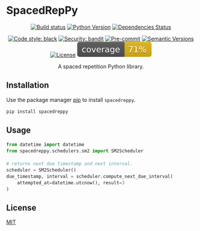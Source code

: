 
# SpacedRepPy

<div style="text-align: center">

[![Build status](https://github.com/lschlessinger1/spacedreppy/workflows/build/badge.svg?branch=main&event=push)](https://github.com/lschlessinger1/spacedreppy/actions?query=workflow%3Abuild)
[![Python Version](https://img.shields.io/pypi/pyversions/spacedreppy.svg)](https://pypi.org/project/spacedreppy/)
[![Dependencies Status](https://img.shields.io/badge/dependencies-up%20to%20date-brightgreen.svg)](https://github.com/lschlessinger1/spacedreppy/pulls?utf8=%E2%9C%93&q=is%3Apr%20author%3Aapp%2Fdependabot)

[![Code style: black](https://img.shields.io/badge/code%20style-black-000000.svg)](https://github.com/psf/black)
[![Security: bandit](https://img.shields.io/badge/security-bandit-green.svg)](https://github.com/PyCQA/bandit)
[![Pre-commit](https://img.shields.io/badge/pre--commit-enabled-brightgreen?logo=pre-commit&logoColor=white)](https://github.com/lschlessinger1/spacedreppy/blob/main/.pre-commit-config.yaml)
[![Semantic Versions](https://img.shields.io/badge/%20%20%F0%9F%93%A6%F0%9F%9A%80-semantic--versions-e10079.svg)](https://github.com/lschlessinger1/spacedreppy/releases)
[![License](https://img.shields.io/github/license/lschlessinger1/spacedreppy)](https://github.com/lschlessinger1/spacedreppy/blob/main/LICENSE)
![Coverage Report](assets/images/coverage.svg)

A spaced repetition Python library.

</div>

## Installation

Use the package manager [pip](https://pip.pypa.io/en/stable/) to install `spacedreppy`.

```bash
pip install spacedreppy
```

## Usage

```python
from datetime import datetime
from spacedreppy.schedulers.sm2 import SM2Scheduler

# returns next due timestamp and next interval.
scheduler = SM2Scheduler()
due_timestamp, interval = scheduler.compute_next_due_interval(
    attempted_at=datetime.utcnow(), result=3
)
```

## License
[MIT](https://choosealicense.com/licenses/mit/)
